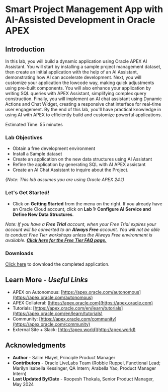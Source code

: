 # Smart Project Management App with AI-Assisted Development in Oracle APEX

## Introduction

In this lab, you will build a dynamic application using Oracle APEX AI Assistant. You will start by installing a sample project management dataset, then create an initial application with the help of an AI Assistant, demonstrating how AI can accelerate development. Next, you will customize your application the lowcode way, making quick adjustments using pre-built components. You will also enhance your application by writing SQL queries with APEX Assistant, simplifying complex query construction. Finally, you will implement an AI chat assistant using Dynamic Actions and Chat Widget, creating a responsive chat interface for real-time user engagement. By the end of this lab, you'll have practical knowledge in using AI with APEX to efficiently build and customize powerful applications.

Estimated Time: 55 minutes

### Lab Objectives

* Obtain a free development environment
* Install a Sample dataset
* Create an application on the new data structures using AI Assistant
* Refine the application by generating SQL with AI APEX assistant
* Create an AI Chat Assistant to inquire about the Project.

*{Note: This lab assumes you are using Oracle APEX 24.1}*

### **Let's Get Started!**

- Click on **Getting Started** from the menu on the right. If you already have an Oracle Cloud account, click on **Lab 1: Configure AI Service and Define New Data Structures**.

*Note: If you have a **Free Trial** account, when your Free Trial expires your account will be converted to an **Always Free** account. You will not be able to conduct Free Tier workshops unless the Always Free environment is available. **[Click here for the Free Tier FAQ page.](https://www.oracle.com/cloud/free/faq.html)***


### Downloads

[Click here](./files/proofofconcept-app.sql) to download the completed application.

## Learn More - *Useful Links*

- APEX on Autonomous:   [https://apex.oracle.com/autonomous](https://apex.oracle.com/autonomous)
- APEX Collateral:   [https://apex.oracle.com](https://apex.oracle.com)
- Tutorials:   [https://apex.oracle.com/en/learn/tutorials](https://apex.oracle.com/en/learn/tutorials)
- Community:  [https://apex.oracle.com/community](https://apex.oracle.com/community)
- External Site + Slack:   [http://apex.world](http://apex.world)

## Acknowledgments

- **Author** - Salim Hlayel, Principle Product Manager
- **Contributors** - Oracle LiveLabs Team (Robbie Ruppel, Functional Lead; Marilyn Isabella Kessinger, QA Intern; Arabella Yao, Product Manager Intern)
- **Last Updated By/Date** - Roopesh Thokala, Senior Product Manager, May 2024
